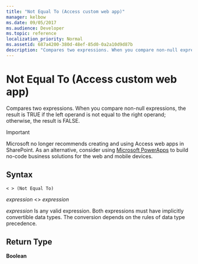 ```yaml
---
title: "Not Equal To (Access custom web app)"
manager: kelbow
ms.date: 09/05/2017
ms.audience: Developer
ms.topic: reference
localization_priority: Normal
ms.assetid: 687a4200-380d-48ef-85d0-0a2a10d9d87b
description: "Compares two expressions. When you compare non-null expressions, the result is TRUE if the left operand is not equal to the right operand; otherwise, the result is FALSE."
---
```


# Not Equal To (Access custom web app)

Compares two expressions. When you compare non-null expressions, the result is TRUE if the left operand is not equal to the right operand; otherwise, the result is FALSE.
  
> [!IMPORTANT]
> Microsoft no longer recommends creating and using Access web apps in SharePoint. As an alternative, consider using [Microsoft PowerApps](https://powerapps.microsoft.com/en-us/) to build no-code business solutions for the web and mobile devices. 
  
## Syntax

`< > (Not Equal To)`

*expression*  \<\>  *expression* 
  
*expression*  Is any valid expression. Both expressions must have implicitly convertible data types. The conversion depends on the rules of data type precedence. 
  
## Return Type

**Boolean**
  

